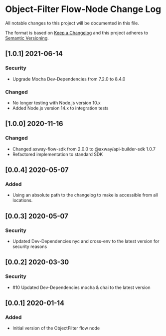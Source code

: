 # Object-Filter Flow-Node Change Log
All notable changes to this project will be documented in this file.

The format is based on [Keep a Changelog](http://keepachangelog.com/)
and this project adheres to [Semantic Versioning](http://semver.org/).

## [1.0.1] 2021-06-14
### Security
- Upgrade Mocha Dev-Dependencies from 7.2.0 to 8.4.0 

### Changed
- No longer testing with Node.js version 10.x
- Added Node.js version 14.x to integration tests

## [1.0.0] 2020-11-16
### Changed
- Changed axway-flow-sdk from 2.0.0 to @axway/api-builder-sdk 1.0.7
- Refactored implementation to standard SDK

## [0.0.4] 2020-05-07
### Added
- Using an absolute path to the changelog to make is accessible from all locations.

## [0.0.3] 2020-05-07
### Security
- Updated Dev-Dependencies nyc and cross-env to the latest version for security reasons

## [0.0.2] 2020-03-30
### Security
- #10 Updated Dev-Dependencies mocha & chai to the latest version

## [0.0.1] 2020-01-14
### Added
- Initial version of the ObjectFilter flow node
